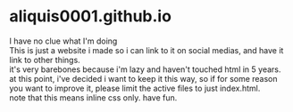 # aliquis0001.github.io
I have no clue what I'm doing <br>
This is just a website i made so i can link to it on social medias, and have it link to other things. <br>
it's very barebones because i'm lazy and haven't touched html in 5 years. <br>
at this point, i've decided i want to keep it this way, so if for some reason you want to improve it, please limit the active files to just index.html. <br>
note that this means inline css only. have fun. <br>
